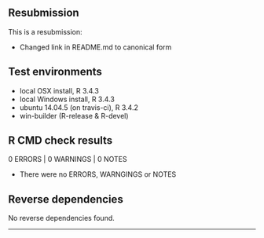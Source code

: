 ## Resubmission
This is a resubmission:  
* Changed link in README.md to canonical form

## Test environments
* local OSX install, R 3.4.3
* local Windows install, R 3.4.3
* ubuntu 14.04.5 (on travis-ci), R 3.4.2
* win-builder (R-release & R-devel)

## R CMD check results

0 ERRORS | 0 WARNINGS | 0 NOTES

* There were no ERRORS, WARNGINGS or NOTES

## Reverse dependencies

No reverse dependencies found.

---
